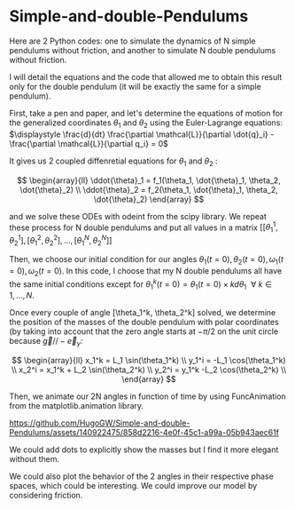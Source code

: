 # Simple-and-double-Pendulums
Here are 2 Python codes: one to simulate the dynamics of N simple pendulums without friction, and another to simulate N double pendulums without friction.

I will detail the equations and the code that allowed me to obtain this result only for the double pendulum (it will be exactly the same for a simple pendulum).

First, take a pen and paper, and let's determine the equations of motion for the generalized coordinates $\theta_1$ and $\theta_2$ using the Euler-Lagrange equations: $\displaystyle \frac{d}{dt} \frac{\partial \mathcal{L}}{\partial \dot{q}_i} - \frac{\partial \mathcal{L}}{\partial q_i} = 0$

It gives us 2 coupled diffenretial equations for $\theta_1$ and $\theta_2$ :

$$
    \begin{array}{ll}
        \ddot{\theta}_1 = f_1(\theta_1, \dot{\theta}_1, \theta_2, \dot{\theta}_2) \\
        \ddot{\theta}_2 = f_2(\theta_1, \dot{\theta}_1, \theta_2, \dot{\theta}_2)
    \end{array}
$$

and we solve these ODEs with odeint from the scipy library. We repeat these process for N double pendulums and put all values in a matrix $\displaystyle [[\theta_1^1, \theta_2^1], [\theta_1^2, \theta_2^2], ..., [\theta_1^N, \theta_2^N]]$

Then, we choose our initial condition for our angles $\theta_1(t=0), \theta_2(t=0), \omega_1(t=0), \omega_2(t=0)$. In this code, I choose that my N double pendulums all have the same initial conditions except for $\displaystyle \theta_1^k(t=0) = \theta_1(t=0)\times k d\theta_1 ~~ \forall ~ k \in  {1,...,N}$.

Once every couple of angle [\theta_1^k, \theta_2^k] solved, we determine the position of the masses of the double pendulum with polar coordinates (by taking into account that the zero angle starts at $-\pi /2$ on the unit circle because $\vec{g} // -\vec{e}_y$: 

$$
    \begin{array}{ll}
        x_1^k = L_1 \sin(\theta_1^k) \\
        y_1^i = -L_1 \cos(\theta_1^k) \\
        x_2^i = x_1^k + L_2 \sin(\theta_2^k) \\
        y_2^i = y_1^k -L_2 \cos(\theta_2^k) \\
    \end{array}
$$

Then, we animate our 2N angles in function of time by using FuncAnimation from the matplotlib.animation library.

https://github.com/HugoGW/Simple-and-double-Pendulums/assets/140922475/858d2216-4e0f-45c1-a99a-05b943aec61f

We could add dots to explicitly show the masses but I find it more elegant without them.

We could also plot the behavior of the 2 angles in their respective phase spaces, which could be interesting.
We could improve our model by considering friction.



